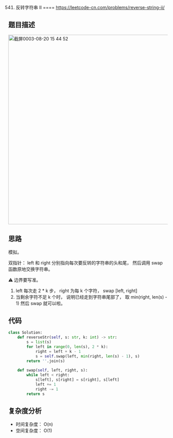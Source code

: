 541. 反转字符串 II
====
https://leetcode-cn.com/problems/reverse-string-ii/

## 题目描述
<img width="599" alt="截屏0003-08-20 15 44 52" src="https://user-images.githubusercontent.com/10908630/130191935-64a39f0e-1118-49a2-aabe-87a893b44bfd.png">

## 思路
模拟。

双指针： left 和 right 分别指向每次要反转的字符串的头和尾， 然后调用 swap 函数原地交换字符串。

⚠️ 边界要写准。

1. left 每次走 2 * k 步， right 为每 k 个字符， swap [left, right]
2. 当剩余字符不足 k 个时， 说明已经走到字符串尾部了， 取 min(right, len(s) - 1) 然后 swap 就可以啦。

## 代码
```python
class Solution:
    def reverseStr(self, s: str, k: int) -> str:
        s = list(s)
        for left in range(0, len(s), 2 * k):
            right = left + k - 1
            s = self.swap(left, min(right, len(s) - 1), s)
        return ''.join(s)
    
    def swap(self, left, right, s):
        while left < right:
            s[left], s[right] = s[right], s[left]
            left += 1
            right -= 1
        return s
```

## 复杂度分析
- 时间复杂度： O(n)
- 空间复杂度： O(1)
